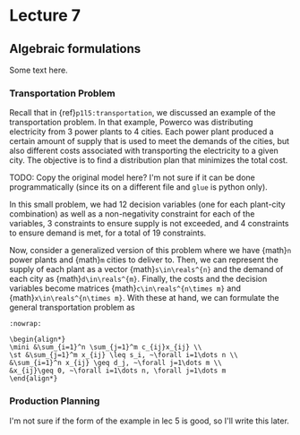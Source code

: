 # Lecture 7

## Algebraic formulations

Some text here.

### Transportation Problem

Recall that in {ref}`p1l5:transportation`, we discussed an example of the transportation problem.
In that example, Powerco was distributing electricity from 3 power plants to 4 cities.
Each power plant produced a certain amount of supply that is used to meet the demands of the cities, but also different costs associated with transporting the electricity to a given city.
The objective is to find a distribution plan that minimizes the total cost.

TODO: Copy the original model here? I'm not sure if it can be done programmatically (since its on a different file and `glue` is python only).

In this small problem, we had 12 decision variables (one for each plant-city combination) as well as a non-negativity constraint for each of the variables, 3 constraints to ensure supply is not exceeded, and 4 constraints to ensure demand is met, for a total of 19 constraints.

Now, consider a generalized version of this problem where we have {math}`n` power plants and {math}`m` cities to deliver to.
Then, we can represent the supply of each plant as a vector {math}`s\in\reals^{n}` and the demand of each city as {math}`d\in\reals^{m}`.
Finally, the costs and the decision variables become matrices {math}`c\in\reals^{n\times m}` and {math}`x\in\reals^{n\times m}`.
With these at hand, we can formulate the general transportation problem as

```{math}
:nowrap:

\begin{align*}
\mini &\sum_{i=1}^n \sum_{j=1}^m c_{ij}x_{ij} \\
\st &\sum_{j=1}^m x_{ij} \leq s_i, ~\forall i=1\dots n \\
&\sum_{i=1}^n x_{ij} \geq d_j, ~\forall j=1\dots m \\
&x_{ij}\geq 0, ~\forall i=1\dots n, \forall j=1\dots m
\end{align*}
```

### Production Planning

I'm not sure if the form of the example in lec 5 is good, so I'll write this later.